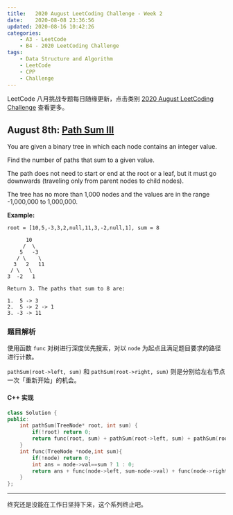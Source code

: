 ```yaml
---
title:   2020 August LeetCoding Challenge - Week 2
date:    2020-08-08 23:36:56
updated: 2020-08-16 10:42:26
categories:
    - A3 - LeetCode
    - B4 - 2020 LeetCoding Challenge
tags:
    - Data Structure and Algorithm
    - LeetCode
    - CPP
    - Challenge
---
```


LeetCode 八月挑战专题每日随缘更新，点击类别 [2020 August LeetCoding Challenge](/categories/2020-August-LeetCoding-Challenge/) 查看更多。

<!-- more -->

## August 8th: [Path Sum III](https://leetcode.com/explore/challenge/card/august-leetcoding-challenge/550/week-2-august-8th-august-14th/3417/)

You are given a binary tree in which each node contains an integer value.

Find the number of paths that sum to a given value.

The path does not need to start or end at the root or a leaf, but it must go downwards (traveling only from parent nodes to child nodes).

The tree has no more than 1,000 nodes and the values are in the range -1,000,000 to 1,000,000.

**Example:**

```
root = [10,5,-3,3,2,null,11,3,-2,null,1], sum = 8

      10
     /  \
    5   -3
   / \    \
  3   2   11
 / \   \
3  -2   1

Return 3. The paths that sum to 8 are:

1.  5 -> 3
2.  5 -> 2 -> 1
3. -3 -> 11
```

### 题目解析

使用函数 `func` 对树进行深度优先搜索，对以 `node` 为起点且满足题目要求的路径进行计数。

`pathSum(root->left, sum)` 和 `pathSum(root->right, sum)` 则是分别给左右节点一次「重新开始」的机会。

#### C++ 实现

```cpp
class Solution {
public:
    int pathSum(TreeNode* root, int sum) {
        if(!root) return 0;
        return func(root, sum) + pathSum(root->left, sum) + pathSum(root->right, sum);
    }
    int func(TreeNode *node,int sum){
        if(!node) return 0;
        int ans = node->val==sum ? 1 : 0;
        return ans + func(node->left, sum-node->val) + func(node->right, sum-node->val);
    }
};
```

---

终究还是没能在工作日坚持下来，这个系列终止吧。
